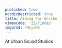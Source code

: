```yaml
---
published: true
nordicRestricted: true
title: Aiming For Enrike
vimeoCode: '222710692'
imgurId: 44LyiHK
---
```

At Urban Sound Studios